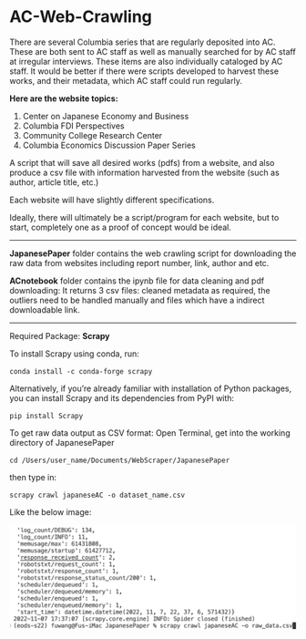 # AC-Web-Crawling

There are several Columbia series that are regularly deposited into AC. These are both sent to AC staff as well as manually searched for by AC staff at irregular interviews. These items are also individually cataloged by AC staff. It would be better if there were scripts developed to harvest these works, and their metadata, which AC staff could run regularly.

**Here are the website topics:**

1. Center on Japanese Economy and Business
2. Columbia FDI Perspectives
3. Community College Research Center
4. Columbia Economics Discussion Paper Series




A script that will save all desired works (pdfs) from a website, and also produce a csv file with information harvested from the website (such as author, article title, etc.)

Each website will have slightly different specifications.

Ideally, there will ultimately be a script/program for each website, but to start, completely one as a proof of concept would be ideal.


---

**JapanesePaper** folder contains the web crawling script for downloading the raw data from websites including report number, link, author and etc. 

**ACnotebook** folder contains the ipynb file for data cleaning and pdf downloading: It returns 3 csv files: cleaned metadata as required, the outliers need to be handled manually and files which have a indirect downloadable link.

---

Required Package: **Scrapy**

To install Scrapy using conda, run:
```
conda install -c conda-forge scrapy
```
Alternatively, if you’re already familiar with installation of Python packages, you can install Scrapy and its dependencies from PyPI with:
```
pip install Scrapy
```

To get raw data output as CSV format: Open Terminal, get into the working directory of JapanesePaper 
```
cd /Users/user_name/Documents/WebScraper/JapanesePaper
```
then type in: 

```
scrapy crawl japaneseAC -o dataset_name.csv
```
Like the below image:


[<img src="image.png" width="600"/>](image.png)



